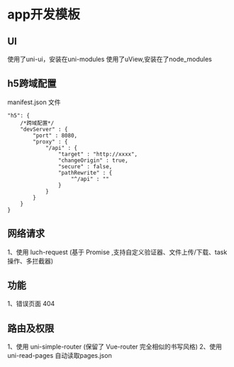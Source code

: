 # app开发模板

## UI
使用了uni-ui，安装在uni-modules
使用了uView,安装在了node_modules


## h5跨域配置
manifest.json 文件 
```
"h5": {
	/*跨域配置*/
	"devServer" : {
		"port" : 8080,
		"proxy" : {
			"/api" : {
				"target" : "http://xxxx",
				"changeOrigin" : true,
				"secure" : false,
				"pathRewrite" : {
					"^/api" : ""
				}
			}
		}
	}
}
```

## 网络请求
1、使用 luch-request (基于 Promise  ,支持自定义验证器、文件上传/下载、task 操作、多拦截器)


## 功能
1、错误页面
	404
	
## 路由及权限
1、使用 uni-simple-router (保留了 Vue-router 完全相似的书写风格)
2、使用 uni-read-pages 自动读取pages.json 